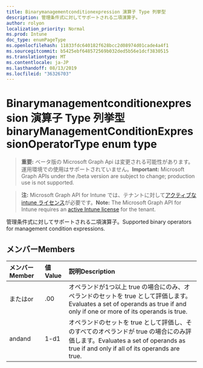 ```yaml
---
title: Binarymanagementconditionexpression 演算子 Type 列挙型
description: 管理条件式に対してサポートされる二項演算子。
author: rolyon
localization_priority: Normal
ms.prod: Intune
doc_type: enumPageType
ms.openlocfilehash: 11833fdc640182f628bcc2d08974d01cade4a4f1
ms.sourcegitcommit: b5425ebf648572569b032ded5b56e1dcf3830515
ms.translationtype: MT
ms.contentlocale: ja-JP
ms.lasthandoff: 08/13/2019
ms.locfileid: "36326703"
---
```

# <a name="binarymanagementconditionexpressionoperatortype-enum-type"></a><span data-ttu-id="88da6-103">Binarymanagementconditionexpression 演算子 Type 列挙型</span><span class="sxs-lookup"><span data-stu-id="88da6-103">binaryManagementConditionExpressionOperatorType enum type</span></span>

> <span data-ttu-id="88da6-104">**重要:** ベータ版の Microsoft Graph Api は変更される可能性があります。運用環境での使用はサポートされていません。</span><span class="sxs-lookup"><span data-stu-id="88da6-104">**Important:** Microsoft Graph APIs under the /beta version are subject to change; production use is not supported.</span></span>

> <span data-ttu-id="88da6-105">**注:** Microsoft Graph API for Intune では、テナントに対して[アクティブな intune ライセンス](https://go.microsoft.com/fwlink/?linkid=839381)が必要です。</span><span class="sxs-lookup"><span data-stu-id="88da6-105">**Note:** The Microsoft Graph API for Intune requires an [active Intune license](https://go.microsoft.com/fwlink/?linkid=839381) for the tenant.</span></span>

<span data-ttu-id="88da6-106">管理条件式に対してサポートされる二項演算子。</span><span class="sxs-lookup"><span data-stu-id="88da6-106">Supported binary operators for management condition expressions.</span></span>

## <a name="members"></a><span data-ttu-id="88da6-107">メンバー</span><span class="sxs-lookup"><span data-stu-id="88da6-107">Members</span></span>
|<span data-ttu-id="88da6-108">メンバー</span><span class="sxs-lookup"><span data-stu-id="88da6-108">Member</span></span>|<span data-ttu-id="88da6-109">値</span><span class="sxs-lookup"><span data-stu-id="88da6-109">Value</span></span>|<span data-ttu-id="88da6-110">説明</span><span class="sxs-lookup"><span data-stu-id="88da6-110">Description</span></span>|
|:---|:---|:---|
|<span data-ttu-id="88da6-111">または</span><span class="sxs-lookup"><span data-stu-id="88da6-111">or</span></span>|<span data-ttu-id="88da6-112">.0</span><span class="sxs-lookup"><span data-stu-id="88da6-112">0</span></span>|<span data-ttu-id="88da6-113">オペランドが1つ以上 true の場合にのみ、オペランドのセットを true として評価します。</span><span class="sxs-lookup"><span data-stu-id="88da6-113">Evaluates a set of operands as true if and only if one or more of its operands is true.</span></span>|
|<span data-ttu-id="88da6-114">and</span><span class="sxs-lookup"><span data-stu-id="88da6-114">and</span></span>|<span data-ttu-id="88da6-115">1-d</span><span class="sxs-lookup"><span data-stu-id="88da6-115">1</span></span>|<span data-ttu-id="88da6-116">オペランドのセットを true として評価し、そのすべてのオペランドが true の場合にのみ評価します。</span><span class="sxs-lookup"><span data-stu-id="88da6-116">Evaluates a set of operands as true if and only if all of its operands are true.</span></span>|



